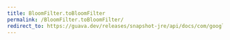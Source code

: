 ```yaml
---
title: BloomFilter.toBloomFilter
permalink: /BloomFilter.toBloomFilter/
redirect_to: https://guava.dev/releases/snapshot-jre/api/docs/com/google/common/hash/BloomFilter.html#toBloomFilter-com.google.common.hash.Funnel-long-
---
```

